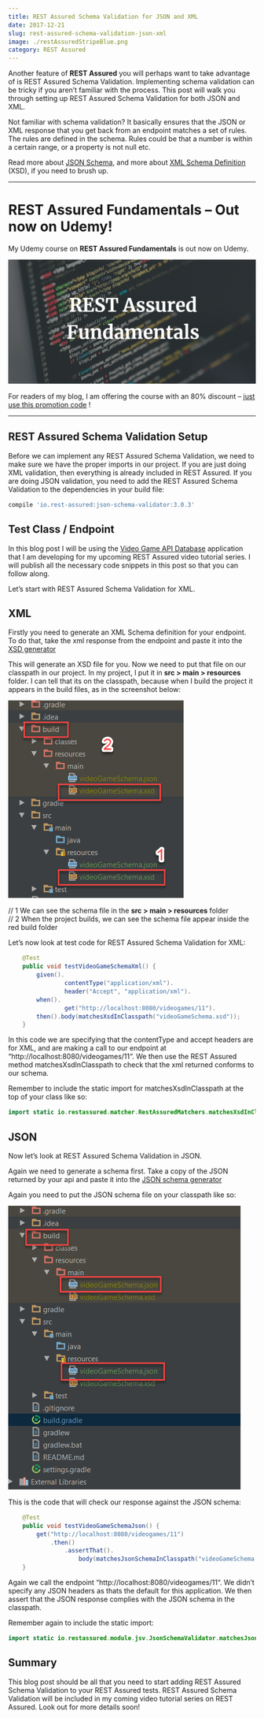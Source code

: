 ```yaml
---
title: REST Assured Schema Validation for JSON and XML
date: 2017-12-21
slug: rest-assured-schema-validation-json-xml
image: ./restAssuredStripeBlue.png
category: REST Assured
---
```


Another feature of **REST Assured** you will perhaps want to take advantage of is REST Assured Schema Validation. Implementing schema validation can be tricky if you aren’t familiar with the process. This post will walk you through setting up REST Assured Schema Validation for both JSON and XML.

Not familiar with schema validation? It basically ensures that the JSON or XML response that you get back from an endpoint matches a set of rules. The rules are defined in the schema. Rules could be that a number is within a certain range, or a property is not null etc.

Read more about [JSON Schema](http://json-schema.org/), and more about [XML Schema Definition](<https://en.wikipedia.org/wiki/XML_Schema_(W3C)>) (XSD), if you need to brush up.

---

# REST Assured Fundamentals – Out now on Udemy!

My Udemy course on **REST Assured Fundamentals** is out now on Udemy.

[![REST Assured Fundamentals course title image](../extract-JSON-response/RestAssuredFundamentalsUdemyLogo.png)](https://www.udemy.com/rest-assured-fundamentals/?couponCode=TECHIETESTER)

For readers of my blog, I am offering the course with an 80% discount – [just use this promotion code](https://www.udemy.com/rest-assured-fundamentals/?couponCode=TECHIETESTER) !

---

## REST Assured Schema Validation Setup

Before we can implement any REST Assured Schema Validation, we need to make sure we have the proper imports in our project. If you are just doing XML validation, then everything is already included in REST Assured. If you are doing JSON validation, you need to add the REST Assured Schema Validation to the dependencies in your build file:

```groovy
compile 'io.rest-assured:json-schema-validator:3.0.3'
```

## Test Class / Endpoint

In this blog post I will be using the [Video Game API Database](https://github.com/james-willett/VideoGameDB) application that I am developing for my upcoming REST Assured video tutorial series. I will publish all the necessary code snippets in this post so that you can follow along.

Let’s start with REST Assured Schema Validation for XML.

## XML

Firstly you need to generate an XML Schema definition for your endpoint. To do that, take the xml response from the endpoint and paste it into the [XSD generator](https://www.freeformatter.com/xsd-generator.html#ad-output)

This will generate an XSD file for you. Now we need to put that file on our classpath in our project. In my project, I put it in **src > main > resources** folder. I can tell that its on the classpath, because when I build the project it appears in the build files, as in the screenshot below:

![Build files for project in classpath](./xsdClasspath.png)

// 1 We can see the schema file in the **src > main > resources** folder  
// 2 When the project builds, we can see the schema file appear inside the red build folder

Let’s now look at test code for REST Assured Schema Validation for XML:

```java
    @Test
    public void testVideoGameSchemaXml() {
        given().
                contentType("application/xml").
                header("Accept", "application/xml").
        when().
                get("http://localhost:8080/videogames/11").
        then().body(matchesXsdInClasspath("videoGameSchema.xsd"));
    }
```

In this code we are specifying that the contentType and accept headers are for XML, and are making a call to our endpoint at “http://localhost:8080/videogames/11“. We then use the REST Assured method matchesXsdInClasspath to check that the xml returned conforms to our schema.

Remember to include the static import for matchesXsdInClasspath at the top of your class like so:

```java
import static io.restassured.matcher.RestAssuredMatchers.matchesXsdInClasspath;
```

## JSON

Now let’s look at REST Assured Schema Validation in JSON.

Again we need to generate a schema first. Take a copy of the JSON returned by your api and paste it into the [JSON schema generator](https://jsonschema.net/#/editor)

Again you need to put the JSON schema file on your classpath like so:

![JSON schema in classpath](./jsonClasspath.png)

This is the code that will check our response against the JSON schema:

```java
    @Test
    public void testVideoGameSchemaJson() {
        get("http://localhost:8080/videogames/11")
            .then()
                .assertThat().
                    body(matchesJsonSchemaInClasspath("videoGameSchema.json"));
    }
```

Again we call the endpoint “http://localhost:8080/videogames/11“. We didn’t specify any JSON headers as thats the default for this application. We then assert that the JSON response complies with the JSON schema in the classpath.

Remember again to include the static import:

```java
import static io.restassured.module.jsv.JsonSchemaValidator.matchesJsonSchemaInClasspath;
```

## Summary

This blog post should be all that you need to start adding REST Assured Schema Validation to your REST Assured tests. REST Assured Schema Validation will be included in my coming video tutorial series on REST Assured. Look out for more details soon!
